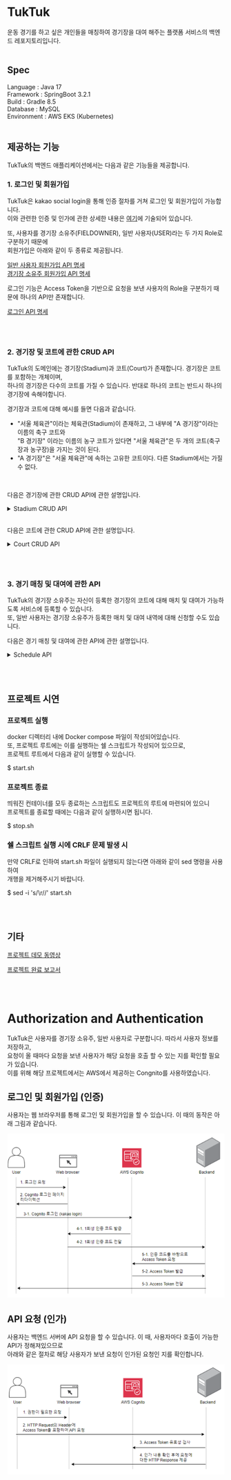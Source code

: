 # TukTuk
운동 경기를 하고 싶은 개인들을 매칭하여 경기장을 대여 해주는 플랫폼 서비스의 백엔드 레포지토리입니다.
<br/><br/>

## Spec
Language : Java 17 <br/>
Framework : SpringBoot 3.2.1 <br/>
Build : Gradle 8.5 <br/>
Database : MySQL <br/>
Environment : AWS EKS (Kubernetes)
<br/><br/>

## 제공하는 기능
TukTuk의 백엔드 애플리케이션에서는 다음과 같은 기능들을 제공합니다.

### 1. 로그인 및 회원가입 </br>
TukTuk은 kakao social login을 통해 인증 절차를 거쳐 로그인 및 회원가입이 가능합니다. <br/>
이와 관련한 인증 및 인가에 관한 상세한 내용은 [여기](#authorization-and-authentication)에 기술되어 있습니다.

또, 사용자를 경기장 소유주(FIELDOWNER), 일반 사용자(USER)라는 두 가지 Role로 구분하기 때문에 <br/>
회원가입은 아래와 같이 두 종류로 제공됩니다.

[일반 사용자 회원가입 API 명세](https://documenter.getpostman.com/view/32243568/2s9YysD2L4#241e9b24-f508-4387-b5ca-7642978f0666) <br/>
[경기장 소유주 회원가입 API 명세](https://documenter.getpostman.com/view/32243568/2s9YysD2L4#7eb8007e-f88f-4d92-8de6-9eb2463348d0) <br/>

로그인 기능은 Access Token을 기반으로 요청을 보낸 사용자의 Role을 구분하기 때문에 하나의 API만 존재합니다. <br/>

[로그인 API 명세](https://documenter.getpostman.com/view/32243568/2s9YysD2L4#771a76b3-5c51-4c4b-98aa-eba3768d66e3)<br/>

<br/><br/>

### 2. 경기장 및 코트에 관한 CRUD API
TukTuk의 도메인에는 경기장(Stadium)과 코트(Court)가 존재합니다. 경기장은 코트를 포함하는 개체이며, <br/>
하나의 경기장은 다수의 코트를 가질 수 있습니다. 반대로 하나의 코트는 반드시 하나의 경기장에 속해야합니다. <br>

경기장과 코트에 대해 예시를 들면 다음과 같습니다.
- "서울 체육관"이라는 체육관(Stadium)이 존재하고, 그 내부에 "A 경기장"이라는 이름의 축구 코트와 <br/> 
  "B 경기장" 이라는 이름의 농구 코트가 있다면 "서울 체육관"은 두 개의 코트(축구장과 농구장)을 가지는 것이 된다. 
- "A 경기장"은 "서울 체육관"에 속하는 고유한 코트이다. 다른 Stadium에서는 가질 수 없다.

<br/>

다음은 경기장에 관한 CRUD API에 관한 설명입니다.

<details>
<summary> Stadium CRUD API </summary>
<div markdown="1">

#### 1. 경기장 등록
경기장을 등록하는 API입니다. 이 API는 경기장 소유주 권한을 가진 사용자만 호출할 수 있습니다.

[경기장을 등록하는 API 명세](https://documenter.getpostman.com/view/32243568/2s9YysD2L4#17f13017-6a4f-4122-8f7f-d2557dcbd701)

#### 2. 경기장 ID로 조회
경기장이 가진 ID 값으로 조회하는 API이며, 누구나 호출이 가능합니다. 

[경기장 ID로 조회하는 API 명세](https://documenter.getpostman.com/view/32243568/2s9YysD2L4#653f9bc9-9479-4121-beeb-7cf2f1c16ec2)

#### 3. 경기장 정보 수정
등록한 경기장을 수정하는 API입니다. 이 API는 수정하려는 경기장을 소유하고, <br/> 
경기장 소유주 권한을 가진 사용자만 호출할 수 있습니다. 

[경기장 정보를 수정하는 API 명세](https://documenter.getpostman.com/view/32243568/2s9YysD2L4#064bb6d7-33e2-497b-b518-f41f701460b9)

#### 4. 경기장 삭제
등록한 경기장을 삭제하는 API입니다. 이 API는 삭제하려는 경기장을 소유하고, <br/>
경기장 소유주 권한을 가진 사용자만 호출할 수 있습니다.

[경기장을 삭제하는 API 명세](https://documenter.getpostman.com/view/32243568/2s9YysD2L4#ea190b1a-17c6-42ac-9614-3bfd7ffa5690)

#### 5. 경기장에 속한 코트 조회
경기장이 가진 ID 값으로 해당 경기장에 속한 코트들을 조회하는 API이며, 누구나 호출이 가능합니다. <br/>

[경기장에 속한 코트를 조회하는 API 명세](https://documenter.getpostman.com/view/32243568/2s9YysD2L4#1f33cb13-e2e1-4a9e-b0a5-432f81f997f9)

#### 6. 경기장 소유주가 등록한 경기장 조회
경기장 소유주가 자신이 등록한 경기장을 조회하는 API입니다. 이 API는 경기장 소유주 권한을 가진 사용자만
호출할 수 있습니다.

[경기장 소유주가 등록한 경기장을 조회하는 API 명세](https://documenter.getpostman.com/view/32243568/2s9YysD2L4#c5bf4e3f-9566-442a-aa9f-aaa961bdb1a7)

#### 7. 경기장 이름 검색
경기장 이름에 검색어가 포함되는 경기장을 검색하는 API입니다. 이 API는 누구나 호출할 수 있습니다.  

[경기장을 이름으로 검색하는 API 명세](https://documenter.getpostman.com/view/32243568/2s9YysD2L4#082d51a4-7db1-4942-903d-397ddd292f75)

</div>
</details>

<br/>

다음은 코트에 관한 CRUD API에 관한 설명입니다.

<details>
<summary> Court CRUD API </summary>
<div markdown="1">

#### 1. 코트 등록
특정 경기장에 속할 코트를 등록하는 API입니다. 이 API는 등록하려는 코트가 속한 경기장을 소유하고 있고, <br>
경기장 소유주 권한을 가진 사용자만 호출할 수 있습니다.

[코트를 등록하는 API 명세](https://documenter.getpostman.com/view/32243568/2s9YysD2L4#d1d5c8f5-d58f-46f6-89d2-5549a341b63a)

#### 2. 코트 ID로 조회
코트가 가진 ID로 조회하는 API입니다. 이 API는 누구나 호출할 수 있습니다.

[코트를 ID로 조회하는 API 명세](https://documenter.getpostman.com/view/32243568/2s9YysD2L4#2918699a-6c39-4327-8de5-73daae97d948)

#### 3. 코트 삭제
등록한 코트를 삭제하는 API입니다. 이 API는 삭제하려는 코트가 속한 경기장을 소유하고 있고, <br>
경기장 소유주 권한을 가진 사용자만 호출할 수 있습니다.

[코트를 삭제하는 API 명세](https://documenter.getpostman.com/view/32243568/2s9YysD2L4#c6afb96e-cb2a-4ba7-b057-7ab4f99228fe)

#### 4. 코트 이미지 수정
코트를 등록할 때 사용한 이미지를 수정하는 API입니다. 이 API는 수정하려는 코트가 속한 경기장을 소유하고 있고, <br>
경기장 소유주 권한을 가진 사용자만 호출할 수 있습니다.

[코트 이미지를 수정하는 API 명세](https://documenter.getpostman.com/view/32243568/2s9YysD2L4#8a4ae1d6-5505-45ba-9d99-0cb81a86f727)

#### 5. 코트 정보 수정
코트를 등록할 때 입력한 정보를 수정하는 API입니다. 이 API는 수정하려는 코트가 속한 경기장을 소유하고 있고, <br>
경기장 소유주 권한을 가진 사용자만 호출할 수 있습니다.

[코트 정보를 수정하는 API 명세](https://documenter.getpostman.com/view/32243568/2s9YysD2L4#d82dc441-c4e2-4600-ba73-1677c5cc030e)

</div>
</details>

<br/><br/>

### 3. 경기 매칭 및 대여에 관한 API
TukTuk의 경기장 소유주는 자신이 등록한 경기장의 코트에 대해 매치 및 대여가 가능하도록 서비스에 등록할 수 있습니다. <br/>
또, 일반 사용자는 경기장 소유주가 등록한 매치 및 대여 내역에 대해 신청할 수도 있습니다.

다음은 경기 매칭 및 대여에 관한 API에 관한 설명입니다.

<details>
<summary> Schedule API </summary>
<div markdown="1">

#### 1. 일정 등록
경기장 소유주가 자신이 플랫폼에 등록한 경기장의 코트에 대해 매치 및 대여를 할 수 있도록 <br/>
일정을 등록하는 API입니다. 해당 API는 등록하려는 코트를 소유하고 있어야하며 <br/>
경기장 소유주 권한을 가진 사용자만 호출할 수 있습니다. 

[일정 등록에 관한 API 명세](https://documenter.getpostman.com/view/32243568/2s9YysD2L4#9982652f-4d8a-4cc0-a835-a60c37edb80d)

#### 2. 일정 수정
경기장 소유주가 자신이 등록한 일정을 수정하는 API입니다. 해당 API는 수정하려는 코트를 소유하고 있어야하며 <br/> 
경기장 소유주 권한을 가진 사용자만 호출할 수 있습니다.

[등록한 일정을 수정하는 API 명세](https://documenter.getpostman.com/view/32243568/2s9YysD2L4#dab7cbde-f9e8-42f7-91ad-777740313eaa)

#### 3. 일정 삭제
경기장 소유주가 자신이 등록한 일정을 삭제하는 API입니다. 해당 API는 삭제하려는 코트를 소유하고 있어야하며 <br/>
경기장 소유주 권한을 가진 사용자만 호출할 수 있습니다.

[등록한 일정을 삭제하는 API 명세](https://documenter.getpostman.com/view/32243568/2s9YysD2L4#fe2a7754-73f7-4884-9e5d-f234e1b628e6)

#### 4. 일정 ID로 조회
등록된 일정을 ID로 조회하는 API입니다. 해당 API는 누구나 호출이 가능합니다.

[일정을 ID로 조회하는 API 명세](https://documenter.getpostman.com/view/32243568/2s9YysD2L4#4c5e62a9-fe8a-4590-86ff-9332f7b35cdb)

#### 5. 경기장 소유주가 등록한 일정 조회
경기장 소유주가 자신이 등록한 일정을 조회하는 API입니다. 경기장 소유주 권한을 가진 사용자만 호출할 수 있습니다.

[경기장 소유주가 등록한 일정을 조회하는 API 명세](https://documenter.getpostman.com/view/32243568/2s9YysD2L4#bb7f428f-2a86-4a6c-b432-4935dce5a4b9)

#### 5. 지역과 날짜로 일정 검색
등록된 일정을 지역과 날짜로 조회하는 API입니다. 해당 API는 누구나 호출이 가능합니다.

[지역과 날짜로 일정을 조회하는 API 명세](https://documenter.getpostman.com/view/32243568/2s9YysD2L4#1eaf14a8-883e-47e1-8b9e-c8a35c5d3fea)

#### 6. 매치 등록하기
등록된 일정에 참여하는 API입니다. 해당 API는 일반 사용자 및 경기장 소유주 권한을 가진 사용자라면 호출이 가능합니다.

[매치를 등록하는 API 명세](https://documenter.getpostman.com/view/32243568/2s9YysD2L4#92e701f2-188a-4983-acba-df98de9c25be)

</div>
</details>

<br/><br/>

## 프로젝트 시연
### 프로젝트 실행
docker 디렉터리 내에 Docker compose 파일이 작성되어있습니다. <br/> 
또, 프로젝트 루트에는 이를 실행하는 쉘 스크립트가 작성되어 있으므로, <br/>
프로젝트 루트에서 다음과 같이 실행할 수 있습니다.

$ start.sh

### 프로젝트 종료
띄워진 컨테이너를 모두 종료하는 스크립트도 프로젝트의 루트에 마련되어 있으니 <br/> 
프로젝트를 종료할 때에는 다음과 같이 실행하시면 됩니다.

$ stop.sh

### 쉘 스크립트 실행 시에 CRLF 문제 발생 시 
만약 CRLF로 인하여 start.sh 파일이 실행되지 않는다면 아래와 같이 sed 명령을 사용하여 <br/>
개행을 제거해주시기 바랍니다.

$ sed -i 's/\r//' start.sh

<br/><br/>

## 기타
[프로젝트 데모 동영상](readme/TukTuk%20Viedo.mp4)

[프로젝트 완료 보고서](readme/TukTuk%20Report.pdf)

<br/><br/>

# Authorization and Authentication
TukTuk은 사용자를 경기장 소유주, 일반 사용자로 구분합니다. 따라서 사용자 정보를 저장하고, <br/>
요청이 올 때마다 요청을 보낸 사용자가 해당 요청을 호출 할 수 있는 지를 확인할 필요가 있습니다. <br/>
이를 위해 해당 프로젝트에서는 AWS에서 제공하는 Congnito를 사용하였습니다.

## 로그인 및 회원가입 (인증)
사용자는 웹 브라우저를 통해 로그인 및 회원가입을 할 수 있습니다. 이 때의 동작은 아래 그림과 같습니다.

![auth2](readme/auth2.png)

## API 요청 (인가)
사용자는 백엔드 서버에 API 요청을 할 수 있습니다. 이 때, 사용자마다 호출이 가능한 API가 정해져있으므로 <br/>
아래와 같은 절차로 해당 사용자가 보낸 요청이 인가된 요청인 지를 확인합니다.

![auth1](readme/auth1.png)
